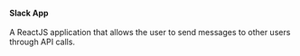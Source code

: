 **Slack App**</br>
</br>
A ReactJS application that allows the user to send messages to other users through API calls. </br>
</br>

